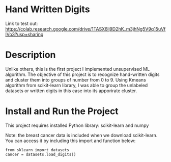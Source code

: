 # Hand Written Digits
Link to test out: https://colab.research.google.com/drive/1TASX6lj9D2hK_m3jhNg5V9q15uVfIVo3?usp=sharing

# Description
Unlike others, this is the first project I implemented unsupervised ML algorithm. The objective of this project is to recognize hand-written digits and cluster them into groups of number from 0 to 9. Using Kmeans algorithm from scikit-learn library, I was able to
group the unlabeled datasets or written digits in this case into its apporirate cluster. 

# Install and Run the Project
This project requires installed Python library: scikit-learn and numpy

Note: the breast cancer data is included when we download scikit-learn. You can access it by including this import and function below:
```
from sklearn import datasets
cancer = datasets.load_digits()
